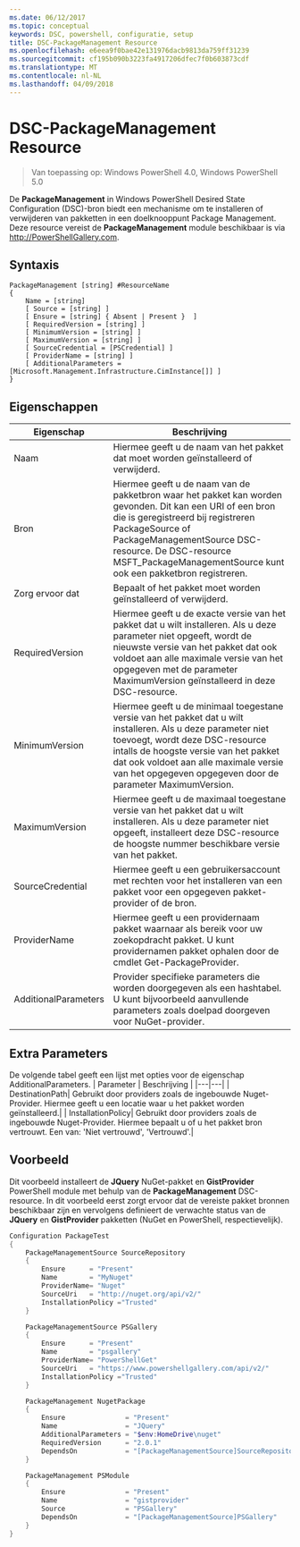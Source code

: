 ```yaml
---
ms.date: 06/12/2017
ms.topic: conceptual
keywords: DSC, powershell, configuratie, setup
title: DSC-PackageManagement Resource
ms.openlocfilehash: e6eea9f0bae42e131976dacb9813da759ff31239
ms.sourcegitcommit: cf195b090b3223fa4917206dfec7f0b603873cdf
ms.translationtype: MT
ms.contentlocale: nl-NL
ms.lasthandoff: 04/09/2018
---
```

# <a name="dsc-packagemanagement-resource"></a>DSC-PackageManagement Resource

> Van toepassing op: Windows PowerShell 4.0, Windows PowerShell 5.0

De **PackageManagement** in Windows PowerShell Desired State Configuration (DSC)-bron biedt een mechanisme om te installeren of verwijderen van pakketten in een doelknooppunt Package Management. Deze resource vereist de **PackageManagement** module beschikbaar is via http://PowerShellGallery.com.

## <a name="syntax"></a>Syntaxis

```
PackageManagement [string] #ResourceName
{
    Name = [string]
    [ Source = [string] ]
    [ Ensure = [string] { Absent | Present }  ]
    [ RequiredVersion = [string] ]
    [ MinimumVersion = [string] ]
    [ MaximumVersion = [string] ]
    [ SourceCredential = [PSCredential] ]
    [ ProviderName = [string] ]
    [ AdditionalParameters = [Microsoft.Management.Infrastructure.CimInstance[]] ]
}
```

## <a name="properties"></a>Eigenschappen
|  Eigenschap  |  Beschrijving   |
|---|---|
| Naam| Hiermee geeft u de naam van het pakket dat moet worden geïnstalleerd of verwijderd.|
| Bron| Hiermee geeft u de naam van de pakketbron waar het pakket kan worden gevonden. Dit kan een URI of een bron die is geregistreerd bij registreren PackageSource of PackageManagementSource DSC-resource. De DSC-resource MSFT_PackageManagementSource kunt ook een pakketbron registreren.|
| Zorg ervoor dat| Bepaalt of het pakket moet worden geïnstalleerd of verwijderd.|
| RequiredVersion| Hiermee geeft u de exacte versie van het pakket dat u wilt installeren. Als u deze parameter niet opgeeft, wordt de nieuwste versie van het pakket dat ook voldoet aan alle maximale versie van het opgegeven met de parameter MaximumVersion geïnstalleerd in deze DSC-resource.|
| MinimumVersion| Hiermee geeft u de minimaal toegestane versie van het pakket dat u wilt installeren. Als u deze parameter niet toevoegt, wordt deze DSC-resource intalls de hoogste versie van het pakket dat ook voldoet aan alle maximale versie van het opgegeven opgegeven door de parameter MaximumVersion.|
| MaximumVersion| Hiermee geeft u de maximaal toegestane versie van het pakket dat u wilt installeren. Als u deze parameter niet opgeeft, installeert deze DSC-resource de hoogste nummer beschikbare versie van het pakket.|
| SourceCredential | Hiermee geeft u een gebruikersaccount met rechten voor het installeren van een pakket voor een opgegeven pakket-provider of de bron.|
| ProviderName| Hiermee geeft u een providernaam pakket waarnaar als bereik voor uw zoekopdracht pakket. U kunt providernamen pakket ophalen door de cmdlet Get-PackageProvider.|
| AdditionalParameters| Provider specifieke parameters die worden doorgegeven als een hashtabel. U kunt bijvoorbeeld aanvullende parameters zoals doelpad doorgeven voor NuGet-provider.|

## <a name="additional-parameters"></a>Extra Parameters
De volgende tabel geeft een lijst met opties voor de eigenschap AdditionalParameters.
|  Parameter  | Beschrijving   |
|---|---|
| DestinationPath| Gebruikt door providers zoals de ingebouwde Nuget-Provider. Hiermee geeft u een locatie waar u het pakket worden geïnstalleerd.|
| InstallationPolicy| Gebruikt door providers zoals de ingebouwde Nuget-Provider. Hiermee bepaalt u of u het pakket bron vertrouwt. Een van: 'Niet vertrouwd', 'Vertrouwd'.|

## <a name="example"></a>Voorbeeld

Dit voorbeeld installeert de **JQuery** NuGet-pakket en **GistProvider** PowerShell module met behulp van de **PackageManagement** DSC-resource. In dit voorbeeld eerst zorgt ervoor dat de vereiste pakket bronnen beschikbaar zijn en vervolgens definieert de verwachte status van de **JQuery** en **GistProvider** pakketten (NuGet en PowerShell, respectievelijk).

```powershell
Configuration PackageTest
{
    PackageManagementSource SourceRepository
    {
        Ensure      = "Present"
        Name        = "MyNuget"
        ProviderName= "Nuget"
        SourceUri   = "http://nuget.org/api/v2/"
        InstallationPolicy ="Trusted"
    }

    PackageManagementSource PSGallery
    {
        Ensure      = "Present"
        Name        = "psgallery"
        ProviderName= "PowerShellGet"
        SourceUri   = "https://www.powershellgallery.com/api/v2/"
        InstallationPolicy ="Trusted"
    }

    PackageManagement NugetPackage
    {
        Ensure               = "Present"
        Name                 = "JQuery"
        AdditionalParameters = "$env:HomeDrive\nuget"
        RequiredVersion      = "2.0.1"
        DependsOn            = "[PackageManagementSource]SourceRepository"
    }

    PackageManagement PSModule
    {
        Ensure               = "Present"
        Name                 = "gistprovider"
        Source               = "PSGallery"
        DependsOn            = "[PackageManagementSource]PSGallery"
    }
}
```